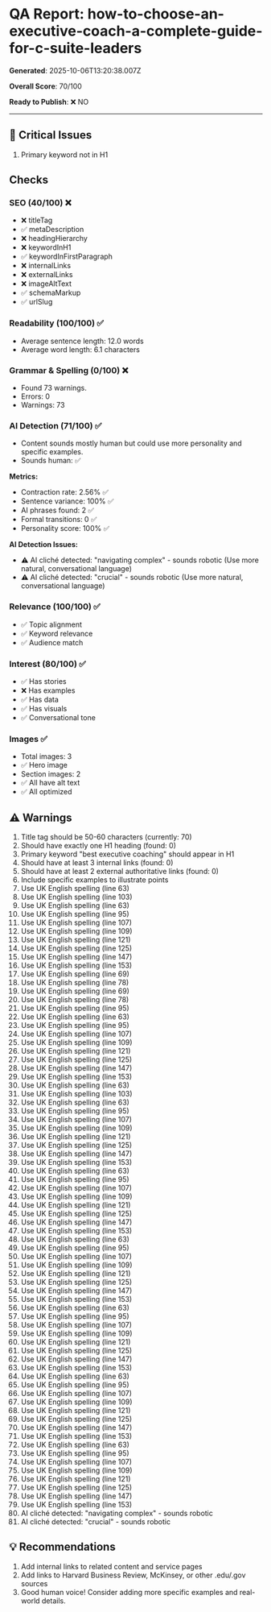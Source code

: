 # QA Report: how-to-choose-an-executive-coach-a-complete-guide-for-c-suite-leaders

**Generated**: 2025-10-06T13:20:38.007Z

**Overall Score**: 70/100

**Ready to Publish**: ❌ NO

---

## 🚨 Critical Issues

1. Primary keyword not in H1

## Checks

### SEO (40/100) ❌

- ❌ titleTag
- ✅ metaDescription
- ❌ headingHierarchy
- ❌ keywordInH1
- ✅ keywordInFirstParagraph
- ❌ internalLinks
- ❌ externalLinks
- ❌ imageAltText
- ✅ schemaMarkup
- ✅ urlSlug

### Readability (100/100) ✅

- Average sentence length: 12.0 words
- Average word length: 6.1 characters

### Grammar & Spelling (0/100) ❌

- Found 73 warnings.
- Errors: 0
- Warnings: 73

### AI Detection (71/100) ✅

- Content sounds mostly human but could use more personality and specific examples.
- Sounds human: ✅

**Metrics:**

- Contraction rate: 2.56% ✅
- Sentence variance: 100% ✅
- AI phrases found: 2 ✅
- Formal transitions: 0 ✅
- Personality score: 100% ✅

**AI Detection Issues:**

- ⚠️ AI cliché detected: "navigating complex" - sounds robotic (Use more natural, conversational language)
- ⚠️ AI cliché detected: "crucial" - sounds robotic (Use more natural, conversational language)

### Relevance (100/100) ✅

- ✅ Topic alignment
- ✅ Keyword relevance
- ✅ Audience match

### Interest (80/100) ✅

- ✅ Has stories
- ❌ Has examples
- ✅ Has data
- ✅ Has visuals
- ✅ Conversational tone

### Images ✅

- Total images: 3
- ✅ Hero image
- Section images: 2
- ✅ All have alt text
- ✅ All optimized

## ⚠️  Warnings

1. Title tag should be 50-60 characters (currently: 70)
2. Should have exactly one H1 heading (found: 0)
3. Primary keyword "best executive coaching" should appear in H1
4. Should have at least 3 internal links (found: 0)
5. Should have at least 2 external authoritative links (found: 0)
6. Include specific examples to illustrate points
7. Use UK English spelling (line 63)
8. Use UK English spelling (line 103)
9. Use UK English spelling (line 63)
10. Use UK English spelling (line 95)
11. Use UK English spelling (line 107)
12. Use UK English spelling (line 109)
13. Use UK English spelling (line 121)
14. Use UK English spelling (line 125)
15. Use UK English spelling (line 147)
16. Use UK English spelling (line 153)
17. Use UK English spelling (line 69)
18. Use UK English spelling (line 78)
19. Use UK English spelling (line 69)
20. Use UK English spelling (line 78)
21. Use UK English spelling (line 95)
22. Use UK English spelling (line 63)
23. Use UK English spelling (line 95)
24. Use UK English spelling (line 107)
25. Use UK English spelling (line 109)
26. Use UK English spelling (line 121)
27. Use UK English spelling (line 125)
28. Use UK English spelling (line 147)
29. Use UK English spelling (line 153)
30. Use UK English spelling (line 63)
31. Use UK English spelling (line 103)
32. Use UK English spelling (line 63)
33. Use UK English spelling (line 95)
34. Use UK English spelling (line 107)
35. Use UK English spelling (line 109)
36. Use UK English spelling (line 121)
37. Use UK English spelling (line 125)
38. Use UK English spelling (line 147)
39. Use UK English spelling (line 153)
40. Use UK English spelling (line 63)
41. Use UK English spelling (line 95)
42. Use UK English spelling (line 107)
43. Use UK English spelling (line 109)
44. Use UK English spelling (line 121)
45. Use UK English spelling (line 125)
46. Use UK English spelling (line 147)
47. Use UK English spelling (line 153)
48. Use UK English spelling (line 63)
49. Use UK English spelling (line 95)
50. Use UK English spelling (line 107)
51. Use UK English spelling (line 109)
52. Use UK English spelling (line 121)
53. Use UK English spelling (line 125)
54. Use UK English spelling (line 147)
55. Use UK English spelling (line 153)
56. Use UK English spelling (line 63)
57. Use UK English spelling (line 95)
58. Use UK English spelling (line 107)
59. Use UK English spelling (line 109)
60. Use UK English spelling (line 121)
61. Use UK English spelling (line 125)
62. Use UK English spelling (line 147)
63. Use UK English spelling (line 153)
64. Use UK English spelling (line 63)
65. Use UK English spelling (line 95)
66. Use UK English spelling (line 107)
67. Use UK English spelling (line 109)
68. Use UK English spelling (line 121)
69. Use UK English spelling (line 125)
70. Use UK English spelling (line 147)
71. Use UK English spelling (line 153)
72. Use UK English spelling (line 63)
73. Use UK English spelling (line 95)
74. Use UK English spelling (line 107)
75. Use UK English spelling (line 109)
76. Use UK English spelling (line 121)
77. Use UK English spelling (line 125)
78. Use UK English spelling (line 147)
79. Use UK English spelling (line 153)
80. AI cliché detected: "navigating complex" - sounds robotic
81. AI cliché detected: "crucial" - sounds robotic

## 💡 Recommendations

1. Add internal links to related content and service pages
2. Add links to Harvard Business Review, McKinsey, or other .edu/.gov sources
3. Good human voice! Consider adding more specific examples and real-world details.

